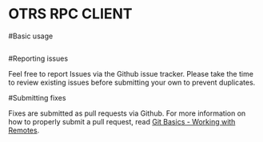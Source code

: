 # OTRS RPC CLIENT


#Basic usage

```php
```

#Reporting issues

Feel free to report Issues via the Github issue tracker.
Please take the time to review existing issues before submitting your own to prevent duplicates.

#Submitting fixes

Fixes are submitted as pull requests via Github. For more information on how to properly submit a pull request, read [Git Basics - Working with Remotes](http://git-scm.com/book/ch2-5.html "Git Basics - Working with Remotes").